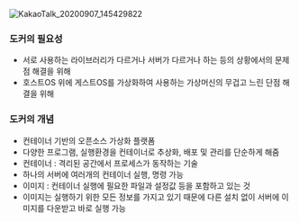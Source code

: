  ![KakaoTalk_20200907_145429822](https://user-images.githubusercontent.com/29700816/92508326-6afe4200-f243-11ea-8166-b2e76461b38d.png)

### 도커의 필요성
 - 서로 사용하는 라이브러리가 다르거나 서버가 다르거나 하는 등의 상황에서의 문제점 해결을 위해
 - 호스트OS 위에 게스트OS를 가상화하여 사용하는 가상머신의 무겁고 느린 단점 해결을 위해
 
### 도커의 개념
 - 컨테이너 기반의 오픈소스 가상화 플랫폼
 - 다양한 프로그램, 실행환경을 컨테이너로 추상화, 배포 및 관리를 단순하게 해줌
 - 컨테이너 : 격리된 공간에서 프로세스가 동작하는 기술
 - 하나의 서버에 여러개의 컨테이너 실행, 명령 가능 
 - 이미지 : 컨테이너 실행에 필요한 파일과 설정값 등을 포함하고 있는 것
 - 이미지는 실행하기 위한 모든 정보를 가지고 있기 때문에 다른 설치 없이 서버에 이미지를 다운받고 바로 실행 가능
 
